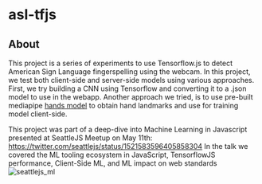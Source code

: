 # asl-tfjs

## About
This project is a series of experiments to use Tensorflow.js to detect American Sign Language fingerspelling using the webcam. In this project, we test both client-side and server-side models using various approaches. First, we try building a CNN using Tensorflow and converting it to a .json model to use in the webapp. Another approach we tried, is to use pre-built mediapipe [hands model](https://google.github.io/mediapipe/solutions/hands.html) to obtain hand landmarks and use for training model client-side.  

This project was part of a deep-dive into Machine Learning in Javascript presented at SeattleJS Meetup on May 11th: https://twitter.com/seattlejs/status/1521583596405858304
In the talk we covered the ML tooling ecosystem in JavaScript, TensorflowJS performance, Client-Side ML, and ML impact on web standards
![seattlejs_ml](https://user-images.githubusercontent.com/21273003/171471639-b1b8b1af-b3f4-44d1-828a-483df6438589.jpg)
